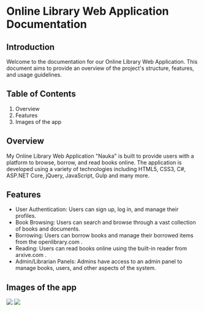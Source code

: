 <h1>Online Library Web Application Documentation</h1>
<h2>Introduction</h2>
Welcome to the documentation for our Online Library Web Application. This document aims to provide an overview of the project's structure, features, and usage guidelines.
<br>
<h2>Table of Contents</h2>
<ol>
<li>Overview</li>
<li>Features</li>
  <li>Images of the app</li>
  </ol>
  <h2>Overview</h2>
My Online Library Web Application "Nauka" is built to provide users with a platform to browse, borrow, and read books online. The application is developed using a variety of technologies including HTML5, CSS3, C#, ASP.NET Core, jQuery, JavaScript, Gulp and many more.

<h2>Features</h2>
<ul>
<li>User Authentication: Users can sign up, log in, and manage their profiles.</li>
<li>Book Browsing: Users can search and browse through a vast collection of books and documents.</li>
<li>Borrowing: Users can borrow books and manage their borrowed items from the openlibrary.com .</li>
<li>Reading: Users can read books online using the built-in reader from arxive.com .</li>
<li>Admin/Librarian Panels: Admins have access to an admin panel to manage books, users, and other aspects of the system.</li>
  </ul>
<h2>Images of the app</h2>
<img src="https://github.com/vasioo/Library/assets/78680789/c01a574a-c09e-458a-9ea0-23f845306617"/>
<img src="https://github.com/vasioo/Library/assets/78680789/bf10c906-0c7f-4fa0-8348-dc30981c23a3"/>
